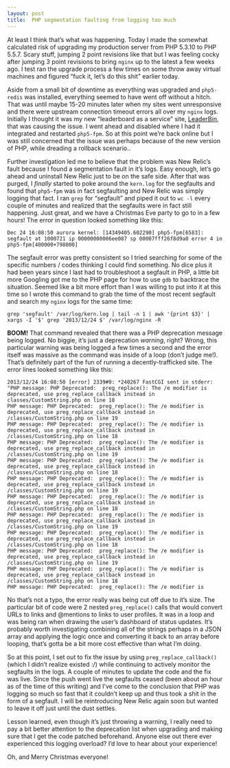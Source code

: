 ```yaml
---
layout: post
title:  PHP segmentation faulting from logging too much
---
```


At least I think that’s what was happening. Today I made the somewhat calculated risk of upgrading my production server from PHP 5.3.10 to PHP 5.5.7. Scary stuff, jumping 2 point revisions like that but I was feeling cocky after jumping 3 point revisions to bring `nginx` up to the latest a few weeks ago. I test ran the upgrade process a few times on some throw away virtual machines and figured “fuck it, let’s do this shit” earlier today.

Aside from a small bit of downtime as everything was upgraded and `php5-redis` was installed, everything seemed to have went off without a hitch. That was until maybe 15-20 minutes later when my sites went unresponsive and there were upstream connection timeout errors all over my `nginx` logs. Initially I thought it was my new “leaderboard as a service” site, [LeaderBin](http://leaderbin.com), that was causing the issue. I went ahead and disabled where I had it integrated and restarted `php5-fpm`. So at this point we’re back online but I was still concerned that the issue was perhaps because of the new version of PHP, while dreading a rollback scenario..

Further investigation led me to believe that the problem was New Relic’s fault because I found a segmentation fault in it’s logs. Easy enough, let’s go ahead and uninstall New Relic just to be on the safe side. After that was purged, I _finally_ started to poke around the `kern.log` for the segfaults and found that `php5-fpm` was in fact segfaulting and New Relic was simply logging that fact. I ran `grep` for “segfault” and piped it out to `wc -l` every couple of minutes and realized that the segfaults were in fact still happening. Just great, and we have a Christmas Eve party to go to in a few hours! The error in question looked something like this:

```
Dec 24 16:08:50 aurora kernel: [14349405.602290] php5-fpm[6583]: segfault at 1000721 ip 00000000006ee087 sp 00007fff26f8d9a0 error 4 in php5-fpm[400000+798000]
```

The segfault error was pretty consistent so I tried searching for some of the specific numbers / codes thinking I could find something. No dice plus it had been years since I last had to troubleshoot a segfault in PHP, a little bit more Googling got me to the PHP page for how to use `gdb` to backtrace the situation. Seemed like a bit more effort than I was willing to put into it at this time so I wrote this command to grab the time of the most recent segfault and search my `nginx` logs for the same time:

```shell
grep 'segfault' /var/log/kern.log | tail -n 1 | awk '{print $3}' | xargs -I '$' grep '2013/12/24 $' /var/log/nginx -R
```

**BOOM!** That command revealed that there was a PHP deprecation message being logged. No biggie, it’s just a deprecation _warning_, right? Wrong, this particular warning was being logged a few times a second and the error itself was massive as the command was inside of a loop (don’t judge me!). That’s definitely part of the fun of running a decently-trafficked site. The error lines looked something like this:

```
2013/12/24 16:08:50 [error] 2339#0: *240267 FastCGI sent in stderr: "PHP message: PHP Deprecated:  preg_replace(): The /e modifier is deprecated, use preg_replace_callback instead in classes/CustomString.php on line 18
PHP message: PHP Deprecated:  preg_replace(): The /e modifier is deprecated, use preg_replace_callback instead in /classes/CustomString.php on line 19
PHP message: PHP Deprecated:  preg_replace(): The /e modifier is deprecated, use preg_replace_callback instead in /classes/CustomString.php on line 18
PHP message: PHP Deprecated:  preg_replace(): The /e modifier is deprecated, use preg_replace_callback instead in /classes/CustomString.php on line 19
PHP message: PHP Deprecated:  preg_replace(): The /e modifier is deprecated, use preg_replace_callback instead in /classes/CustomString.php on line 18
PHP message: PHP Deprecated:  preg_replace(): The /e modifier is deprecated, use preg_replace_callback instead in /classes/CustomString.php on line 19
PHP message: PHP Deprecated:  preg_replace(): The /e modifier is deprecated, use preg_replace_callback instead in /classes/CustomString.php on line 18
PHP message: PHP Deprecated:  preg_replace(): The /e modifier is deprecated, use preg_replace_callback instead in /classes/CustomString.php on line 19
PHP message: PHP Deprecated:  preg_replace(): The /e modifier is deprecated, use preg_replace_callback instead in /classes/CustomString.php on line 18
PHP message: PHP Deprecated:  preg_replace(): The /e modifier is deprecated, use preg_replace_callback instead in /classes/CustomString.php on line 19
PHP message: PHP Deprecated:  preg_replace(): The /e modifier is deprecated, use preg_replace_callback instead in /classes/CustomString.php on line 18
PHP message: PHP Deprecated:  preg_replace(): The /e modifier is
```

No that’s not a typo, the error really was being cut off due to it’s size. The particular bit of code were 2 nested `preg_replace()` calls that would convert URLs to links and @mentions to links to user profiles. It was in a loop and was being ran when drawing the user’s dashboard of status updates. It’s probably worth investigating combining all of the strings perhaps in a JSON array and applying the logic once and converting it back to an array before looping, that’s gotta be a bit more cost effective than what I’m doing.

So at this point, I set out to fix the issue by using `preg_replace_callback()` (which I didn’t realize existed :/) while continuing to actively monitor the segfaults in the logs. A couple of minutes to update the code and the fix was live. Since the push went live the segfaults ceased (been about an hour as of the time of this writing) and I’ve come to the conclusion that PHP was logging so much so fast that it couldn’t keep up and thus took a shit in the form of a segfault. I will be reintroducing New Relic again soon but wanted to leave it off just until the dust settles.

Lesson learned, even though it’s just throwing a warning, I really need to pay a bit better attention to the deprecation list when upgrading and making sure that I get the code patched beforehand. Anyone else out there ever experienced this logging overload? I’d love to hear about your experience!

Oh, and Merry Christmas everyone!
